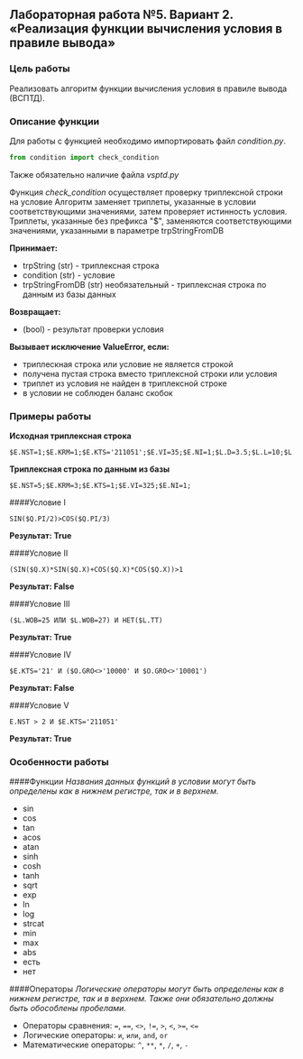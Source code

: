 ## Лабораторная работа №5. Вариант 2. «Реализация функции вычисления условия в правиле вывода»

### Цель работы
Реализовать алгоритм функции вычисления условия в правиле вывода (ВСПТД).

### Описание функции
Для работы с функцией необходимо импортировать файл *condition.py*.

```python
from condition import check_condition
```

Также обязательно наличие файла *vsptd.py*

Функция *check_condition* осуществляет проверку триплексной строки на условие
Алгоритм заменяет триплеты, указанные в условии соответствующими значениями, затем проверяет истинность условия. Триплеты, указанные без префикса "$", заменяются соответствующими значениями, указанными в параметре trpStringFromDB

**Принимает:**
* trpString (str) - триплексная строка
* condition (str) - условие
* trpStringFromDB (str) необязательный - триплексная строка по данным из базы данных

**Возвращает:**
* (bool) - результат проверки условия

**Вызывает исключение ValueError, если:**
* триплескная строка или условие не является строкой
* получена пустая строка вместо триплексной строки или условия
* триплет из условия не найден в триплексной строке
* в условии не соблюден баланс скобок

### Примеры работы
**Исходная триплексная строка**
```
$E.NST=1;$E.KRM=1;$E.KTS='211051';$E.VI=35;$Е.NI=1;$L.D=3.5;$L.L=10;$L.KW=12;$L.WOB=27;$M.PGM=3;$O.GRO='20001';$P.SE='221440';$Q.PI=3.14159;$Q.X=0.973;$Q.Y=0.7854;
```

**Триплексная строка по данным из базы**
```
$E.NST=5;$E.KRM=3;$E.KTS=1;$E.VI=325;$Е.NI=1;
```

####Условие I
```
SIN($Q.PI/2)>COS($Q.PI/3)
```
**Результат: True**

####Условие II
```
(SIN($Q.X)*SIN($Q.X)+COS($Q.X)*COS($Q.X))>1
```
**Результат: False**

####Условие III
```
($L.WOB=25 ИЛИ $L.WOB=27) И НЕТ($L.TT)
```
**Результат: True**

####Условие IV
```
$E.KTS='21' И ($O.GRO<>'10000' И $O.GRO<>'10001')
```
**Результат: False**

####Условие V
```
E.NST > 2 И $E.KTS='211051'
```
**Результат: True**

### Особенности работы
####Функции
*Названия данных функций в условии могут быть определены как в нижнем регистре, так и в верхнем.*
* sin
* cos
* tan
* acos
* atan
* sinh
* cosh
* tanh
* sqrt
* exp
* ln
* log
* strcat
* min
* max
* abs
* есть
* нет

####Операторы
*Логические операторы могут быть определены как в нижнем регистре, так и в верхнем. Также они обязательно должны быть обособлены пробелами.*
* Операторы сравнения: `=`, `==`, `<>`, `!=`, `>`, `<`, `>=`, `<=`
* Логические операторы: `и`, `или`, `and`, `or`
* Математические операторы: `^`, `**`, `*`, `/`, `+`, `-`